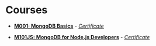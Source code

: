 # Courses

- **[M001: MongoDB Basics](https://university.mongodb.com/courses/M001/about)** - *[Certificate](/certificates/M001-MongoDB-Basics.pdf)*

- **[M101JS: MongoDB for Node.js Developers](https://university.mongodb.com/courses/M101JS/about)** - *[Certificate](/certificates/M101JS-MongoDB-Nodejs-developers.pdf)*
